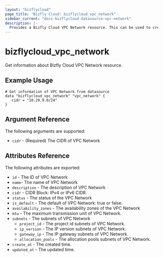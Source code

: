 ```yaml
---
layout: "bizflycloud"
page_title: "Bizfly Cloud: bizflycloud_vpc_network"
sidebar_current: "docs-bizflycloud-datasource-vpc-network"
description: |-
  Provides a Bizfly Cloud VPC Network resource. This can be used to create, modify, and delete VPC Networks.
---
```


# bizflycloud\_vpc\_network

Get information about Bizfly Cloud VPC Network resource.

## Example Usage

```hcl
# Get information of VPC Network from datasource
data "bizflycloud_vpc_network" "vpc_network" {
   cidr = "10.20.9.0/24"
}
```

## Argument Reference

The following arguments are supported:

* `cidr` - (Required) The CIDR of VPC Network

## Attributes Reference

The following attributes are exported:

* `id` - The ID of VPC Network
* `name`- The name of VPC Network
* `description` - The description of VPC Network
* `cidr` - CIDR Block: IPv4 or IPv6 CIDR. 
* `status` - The status of the VPC Network
* `is_default` - The default of VPC Network: true or false.
* `availability_zones` - The availability zones of the VPC Network
* `mtu` - The maximum transmission unit of VPC Network.
* `subnets` - The subnets of VPC Network
  * `project_id` - The project id subnets of VPC Network.
  * `ip_version` - The IP version subnets of VPC Network.
  * `gateway_ip` - The IP gateway subnets of VPC Network.
  * `allocation_pools` - The allocation pools subnets of VPC Network.
* `create_at` - The created time.
* `updated_at` - The updated time.
